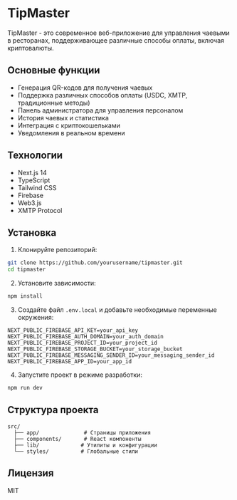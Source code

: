 # TipMaster

TipMaster - это современное веб-приложение для управления чаевыми в ресторанах, поддерживающее различные способы оплаты, включая криптовалюты.

## Основные функции

- Генерация QR-кодов для получения чаевых
- Поддержка различных способов оплаты (USDC, XMTP, традиционные методы)
- Панель администратора для управления персоналом
- История чаевых и статистика
- Интеграция с криптокошельками
- Уведомления в реальном времени

## Технологии

- Next.js 14
- TypeScript
- Tailwind CSS
- Firebase
- Web3.js
- XMTP Protocol

## Установка

1. Клонируйте репозиторий:
```bash
git clone https://github.com/yourusername/tipmaster.git
cd tipmaster
```

2. Установите зависимости:
```bash
npm install
```

3. Создайте файл `.env.local` и добавьте необходимые переменные окружения:
```env
NEXT_PUBLIC_FIREBASE_API_KEY=your_api_key
NEXT_PUBLIC_FIREBASE_AUTH_DOMAIN=your_auth_domain
NEXT_PUBLIC_FIREBASE_PROJECT_ID=your_project_id
NEXT_PUBLIC_FIREBASE_STORAGE_BUCKET=your_storage_bucket
NEXT_PUBLIC_FIREBASE_MESSAGING_SENDER_ID=your_messaging_sender_id
NEXT_PUBLIC_FIREBASE_APP_ID=your_app_id
```

4. Запустите проект в режиме разработки:
```bash
npm run dev
```

## Структура проекта

```
src/
  ├── app/              # Страницы приложения
  ├── components/       # React компоненты
  ├── lib/             # Утилиты и конфигурации
  └── styles/          # Глобальные стили
```

## Лицензия

MIT 